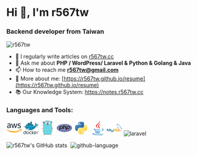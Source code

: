# Hi 👋, I'm r567tw
### Backend developer from Taiwan

<p align="left"> 
<img src="https://komarev.com/ghpvc/?username=r567tw&label=Profile%20views&color=0e75b6&style=flat" alt="r567tw" />
</p>

- 📝 I regularly write articles on [r567tw.cc](https://r567tw.cc) 
- 💬 Ask me about **PHP / WordPress/ Laravel & Python & Golang & Java**
- 📫 How to reach me **r567tw@gmail.com**
- 📄 More about me: [https://r567tw.github.io/resume](https://r567tw.github.io/resume)
- 📚 Our Knowledge System: https://notes.r567tw.cc
  

### Languages and Tools:
<p>

<img src="https://raw.githubusercontent.com/devicons/devicon/master/icons/amazonwebservices/amazonwebservices-original-wordmark.svg" width="40px" height="40px" alt="aws">
<img src="https://raw.githubusercontent.com/devicons/devicon/master/icons/docker/docker-original-wordmark.svg" width="40px" height="40px" alt="docker">
<img src="https://raw.githubusercontent.com/devicons/devicon/master/icons/go/go-original.svg" width="40px" height="40px" alt="go">
<img src="https://raw.githubusercontent.com/devicons/devicon/master/icons/php/php-original.svg" width="40px" height="40px" alt="php">
<img src="https://raw.githubusercontent.com/devicons/devicon/master/icons/python/python-original.svg" width="40px" height="40px" alt="python">
<img src="https://raw.githubusercontent.com/devicons/devicon/master/icons/java/java-original.svg" width="40px" height="40px" alt="java">
<img src="https://raw.githubusercontent.com/devicons/devicon/master/icons/mysql/mysql-original-wordmark.svg" width="40px" height="40px" alt="mysql">
<img src="https://cdn.jsdelivr.net/gh/devicons/devicon@latest/icons/laravel/laravel-original.svg" width="40px" height="40px" alt="laravel">

</p>


<span style="padding-right:5px"> 
<img src="https://github-readme-stats.vercel.app/api?username=r567tw&show_icons=true&theme=tokyonight" alt="r567tw's GitHub stats" height="150px">   
</span>
<span>
<img src="https://github-readme-stats.vercel.app/api/top-langs?username=r567tw&show_icons=true&layout=compact&hide=css,scss,html,blade,pug,ejs&theme=tokyonight" alt="github-language" height="150px">    
</span>
</p>
